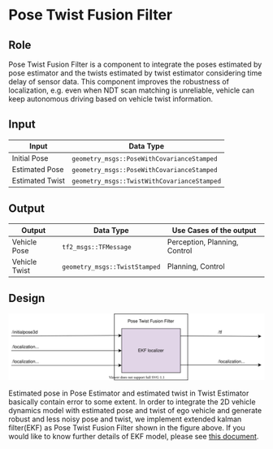 Pose Twist Fusion Filter
========================

## Role

Pose Twist Fusion Filter is a component to integrate the poses estimated by pose estimator and the twists estimated by twist estimator considering time delay of sensor data. This component improves the robustness of localization, e.g. even when NDT scan matching is unreliable, vehicle can keep autonomous driving based on vehicle twist information.

## Input

| Input           | Data Type                                            |
|-----------------|------------------------------------------------------|
| Initial Pose    | `geometry_msgs::PoseWithCovarianceStamped`           |
| Estimated Pose  | `geometry_msgs::PoseWithCovarianceStamped`           |
| Estimated Twist | `geometry_msgs::TwistWithCovarianceStamped`          |

## Output

| Output         | Data Type                                   | Use Cases of the output         |
|----------------|---------------------------------------------|---------------------------------|
| Vehicle Pose   | `tf2_msgs::TFMessage`                       | Perception, Planning, Control   |
| Vehicle Twist  | `geometry_msgs::TwistStamped`               | Planning, Control               |

## Design

![Pose_Twist_Fusion_Filter](/docs/images/architecture-localization-pose-twist-fusion-filter.svg)

Estimated pose in Pose Estimator and estimated twist in Twist Estimator basically contain error to some extent.
In order to integrate the 2D vehicle dynamics model with estimated pose and twist of ego vehicle and generate robust and less noisy pose and twist, we implement extended kalman filter(EKF) as Pose Twist Fusion Filter shown in the figure above.
If you would like to know further details of EKF model, please see [this document](/src/localization/pose_twist_fusion_filter/ekf_localizer/README.md).
